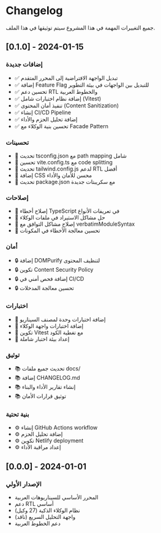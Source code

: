 # Changelog

جميع التغييرات المهمة في هذا المشروع سيتم توثيقها في هذا الملف.

## [0.1.0] - 2024-01-15

### إضافات جديدة
- ✅ تبديل الواجهة الافتراضية إلى المحرر المتقدم
- ✅ إضافة Feature Flag للتبديل بين الواجهات في بيئة التطوير
- ✅ تحسين دعم RTL والخطوط العربية
- ✅ إضافة نظام اختبارات شامل (Vitest)
- ✅ تنفيذ أمان المحتوى (Content Sanitization)
- ✅ إنشاء CI/CD Pipeline
- ✅ إضافة تحليل الحزم والأداء
- ✅ تحسين بنية الوكلاء مع Facade Pattern

### تحسينات
- 🔧 تحديث tsconfig.json مع path mapping شامل
- 🔧 تحسين vite.config.ts مع code splitting
- 🔧 تحديث tailwind.config.js لدعم RTL أفضل
- 🔧 إضافة CSS محسن للأمان والأداء
- 🔧 تحديث package.json مع سكريبتات جديدة

### إصلاحات
- 🐛 إصلاح أخطاء TypeScript في تعريفات الأنواع
- 🐛 حل مشاكل الاستيراد في ملفات الوكلاء
- 🐛 إصلاح مشاكل التوافق مع verbatimModuleSyntax
- 🐛 تحسين معالجة الأخطاء في المكونات

### أمان
- 🔒 إضافة DOMPurify لتنظيف المحتوى
- 🔒 تكوين Content Security Policy
- 🔒 إضافة فحص أمني في CI/CD
- 🔒 تحسين معالجة المدخلات

### اختبارات
- 🧪 إضافة اختبارات وحدة لمصنف السيناريو
- 🧪 إضافة اختبارات واجهة الوكلاء
- 🧪 تكوين Vitest مع تغطية الكود
- 🧪 إعداد بيئة اختبار شاملة

### توثيق
- 📚 تحديث جميع ملفات docs/
- 📚 إضافة CHANGELOG.md
- 📚 إنشاء تقارير الأداء والبناء
- 📚 توثيق قرارات الأمان

### بنية تحتية
- ⚙️ إنشاء GitHub Actions workflow
- ⚙️ إضافة تحليل الحزم
- ⚙️ تكوين Netlify deployment
- ⚙️ إعداد مراقبة الأداء

## [0.0.0] - 2024-01-01

### الإصدار الأولي
- المحرر الأساسي للسيناريوهات العربية
- دعم RTL أساسي
- نظام الوكلاء الذكية (27 وكيل)
- واجهة التحليل السريع (ناقد)
- دعم الخطوط العربية